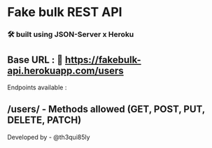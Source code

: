 # Fake bulk REST API

### 🛠️ built using JSON-Server x Heroku

## Base URL : 🔗 https://fakebulk-api.herokuapp.com/users

Endpoints available :

## /users/ - Methods allowed (GET, POST, PUT, DELETE, PATCH)

Developed by - @th3qui85ly
